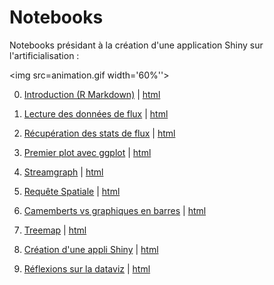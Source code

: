 # Notebooks
Notebooks présidant à la création d'une application Shiny sur l'artificialisation :

<img src=animation.gif width='60%''>

0. [Introduction (R Markdown)](notebooks/0-notebook-intro.Rmd) | 
 [html](notebooks/0-notebook-intro.html)  

1. [Lecture des données de flux](notebooks/1-notebook-read.Rmd) | 
 [html](notebooks/1-notebook-read.html)  
 
2. [Récupération des stats de flux](notebooks/2-notebook-process.Rmd) | [html](notebooks/2-notebook-process.html)

3. [Premier plot avec ggplot](notebooks/3-notebook-ggplot.Rmd)
 | [html](notebooks/3-notebook-ggplot.html)

4. [Streamgraph](notebooks/4-notebook-stream.Rmd) | [html](notebooks/4-notebook-stream.html)

5. [Requête Spatiale](notebooks/5-notebook-spatial.Rmd) | [html](notebooks/5-notebook-spatial.html)

6. [Camemberts vs graphiques en barres](notebooks/6-notebook-pieplot-vs-barplot.Rmd) | [html](notebooks/6-notebook-pieplot-vs-barplot.html)

7. [Treemap](notebooks/7-notebook-treemap.Rmd) | [html](  
notebooks/7-notebook-treemap.html)

8. [Création d'une appli Shiny](notebooks/8-notebook-shiny.Rmd) | [html](notebooks/8-notebook-shiny.html)

8. [Réflexions sur la dataviz](notebooks/9-notebook-réflexions.Rmd) | [html](notebooks/9-notebook-réflexions.html)

